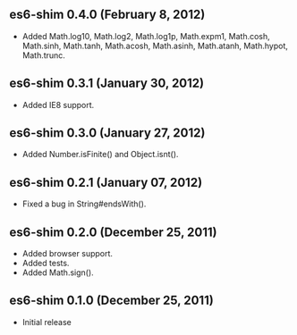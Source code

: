 ## es6-shim 0.4.0 (February 8, 2012)
* Added Math.log10, Math.log2, Math.log1p, Math.expm1, Math.cosh,
Math.sinh, Math.tanh, Math.acosh, Math.asinh, Math.atanh, Math.hypot,
Math.trunc.

## es6-shim 0.3.1 (January 30, 2012)
* Added IE8 support.

## es6-shim 0.3.0 (January 27, 2012)
* Added Number.isFinite() and Object.isnt().

## es6-shim 0.2.1 (January 07, 2012)
* Fixed a bug in String#endsWith().

## es6-shim 0.2.0 (December 25, 2011)
* Added browser support.
* Added tests.
* Added Math.sign().

## es6-shim 0.1.0 (December 25, 2011)
* Initial release
